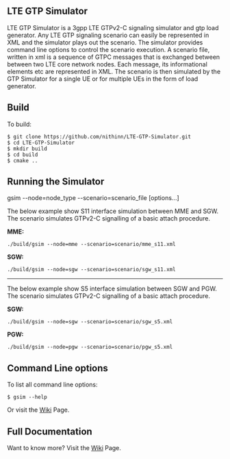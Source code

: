 ## LTE GTP Simulator
LTE GTP Simulator is a 3gpp LTE GTPv2-C signaling simulator and gtp load generator. Any LTE GTP signaling scenario can easily be represented in XML and the simulator plays out the scenario. The simulator provides command line options to control the scenario execution. A scenario file, written in xml is a sequence of GTPC messages that is exchanged between between two LTE core network nodes. Each message, its informational elements etc are represented in XML. The scenario is then simulated by the GTP Simulator for a single UE or for multiple UEs in the form of load generator.


## Build
To build:
```
$ git clone https://github.com/nithinn/LTE-GTP-Simulator.git
$ cd LTE-GTP-Simulator
$ mkdir build
$ cd build
$ cmake ..
```

## Running the Simulator
gsim --node=node_type --scenario=scenario_file [options...] 

The below example show S11 interface simulation between MME and SGW. The scenario simulates GTPv2-C signalling of a basic attach procedure.

**MME:**
```
./build/gsim --node=mme --scenario=scenario/mme_s11.xml
```


**SGW:**
```
./build/gsim --node=sgw --scenario=scenario/sgw_s11.xml
```
-------------------------------------------------------------------------------
The below example show S5 interface simulation between SGW and PGW. The scenario simulates GTPv2-C signalling of a basic attach procedure.

**SGW:**
```
./build/gsim --node=sgw --scenario=scenario/sgw_s5.xml
```

**PGW:**
```
./build/gsim --node=pgw --scenario=scenario/pgw_s5.xml
```

## Command Line options
To list all command line options:
```
$ gsim --help
```
Or visit the [Wiki](https://github.com/nithinn/LTE-GTP-Simulator/wiki) Page.


## Full Documentation
Want to know more? Visit the [Wiki](https://github.com/nithinn/LTE-GTP-Simulator/wiki) Page.

